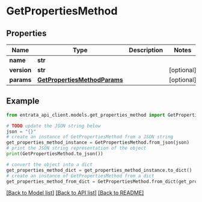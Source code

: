 # GetPropertiesMethod


## Properties

Name | Type | Description | Notes
------------ | ------------- | ------------- | -------------
**name** | **str** |  | 
**version** | **str** |  | [optional] 
**params** | [**GetPropertiesMethodParams**](GetPropertiesMethodParams.md) |  | [optional] 

## Example

```python
from entrata_api_client.models.get_properties_method import GetPropertiesMethod

# TODO update the JSON string below
json = "{}"
# create an instance of GetPropertiesMethod from a JSON string
get_properties_method_instance = GetPropertiesMethod.from_json(json)
# print the JSON string representation of the object
print(GetPropertiesMethod.to_json())

# convert the object into a dict
get_properties_method_dict = get_properties_method_instance.to_dict()
# create an instance of GetPropertiesMethod from a dict
get_properties_method_from_dict = GetPropertiesMethod.from_dict(get_properties_method_dict)
```
[[Back to Model list]](../README.md#documentation-for-models) [[Back to API list]](../README.md#documentation-for-api-endpoints) [[Back to README]](../README.md)


